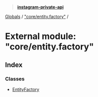 > **[instagram-private-api](../README.md)**

[Globals](../globals.md) / ["core/entity.factory"](_core_entity_factory_.md) /

# External module: "core/entity.factory"

## Index

### Classes

* [EntityFactory](../classes/_core_entity_factory_.entityfactory.md)